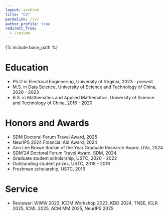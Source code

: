 ```yaml
---
layout: archive
title: "CV"
permalink: /cv/
author_profile: true
redirect_from:
  - /resume
---
```


{% include base_path %}

Education
======
* Ph.D in Electrical Engineering, University of Virginia, 2023 - present
* M.S. in Data Science, University of Science and Technology of China, 2020 - 2023
* B.S. in Mathematics and Applied Mathematics, University of Science and Technology of China, 2016 - 2020

Honors and Awards
======
* SDM Doctoral Forum Travel Award, 2025
* NeurIPS 2024 Financial Aid Award, 2024
* Ann Lee Brown Rookie of the Year Graduate Research Award, UVa, 2024
* SDM’24 Doctoral Forum Travel Award, SDM, 2024
* Graduate student scholarship, USTC, 2020 - 2022
* Outstanding student prizes, USTC, 2018 - 2019
* Freshman scholarship, USTC, 2016
  
  
Service
======
* Reviewer: WWW 2023, ICDM Workshop 2023, KDD 2024, TNSE, ICLR 2025, ICML 2025, ACM MM 2025, NeurIPS 2025
